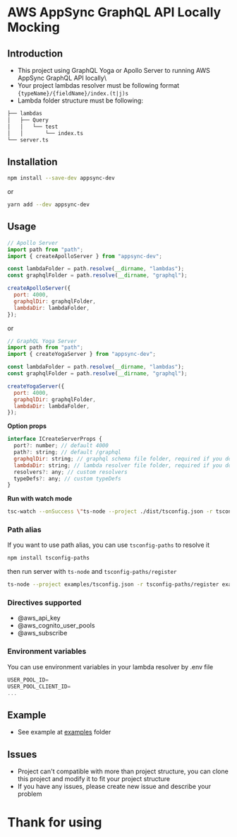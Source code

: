 # AWS AppSync GraphQL API Locally Mocking

## Introduction

- This project using GraphQL Yoga or Apollo Server to running AWS AppSync GraphQL API locally\
- Your project lambdas resolver must be following format `{typeName}/{fieldName}/index.(t|j)s`
- Lambda folder structure must be following:

```bash
├── lambdas
│   ├── Query
│   │   └── test
│   │       └── index.ts
└── server.ts
```

## Installation

```bash
npm install --save-dev appsync-dev
```

or

```bash
yarn add --dev appsync-dev
```

## Usage

```javascript
// Apollo Server
import path from "path";
import { createApolloServer } from "appsync-dev";

const lambdaFolder = path.resolve(__dirname, "lambdas");
const graphqlFolder = path.resolve(__dirname, "graphql");

createApolloServer({
  port: 4000,
  graphqlDir: graphqlFolder,
  lambdaDir: lambdaFolder,
});
```

or

```javascript
// GraphQL Yoga Server
import path from "path";
import { createYogaServer } from "appsync-dev";

const lambdaFolder = path.resolve(__dirname, "lambdas");
const graphqlFolder = path.resolve(__dirname, "graphql");

createYogaServer({
  port: 4000,
  graphqlDir: graphqlFolder,
  lambdaDir: lambdaFolder,
});
```

**Option props**

```javascript
interface ICreateServerProps {
  port?: number; // default 4000
  path?: string; // default /graphql
  graphqlDir: string; // graphql schema file folder, required if you don't use typeDefs
  lambdaDir: string; // lambda resolver file folder, required if you don't use resolvers
  resolvers?: any; // custom resolvers
  typeDefs?: any; // custom typeDefs
}
```

**Run with watch mode**

```bash
tsc-watch --onSuccess \"ts-node --project ./dist/tsconfig.json -r tsconfig-paths/register ./dist/server.js\"
```

### Path alias

If you want to use path alias, you can use `tsconfig-paths` to resolve it

```bash
npm install tsconfig-paths
```

then run server with `ts-node` and `tsconfig-paths/register`

```bash
ts-node --project examples/tsconfig.json -r tsconfig-paths/register examples/server.ts
```

### Directives supported

- @aws_api_key
- @aws_cognito_user_pools
- @aws_subscribe

### Environment variables

You can use environment variables in your lambda resolver by .env file

```javascript
USER_POOL_ID=
USER_POOL_CLIENT_ID=
...
```

## Example

- See example at [examples](./examples) folder

## Issues

- Project can't compatible with more than project structure, you can clone this project and modify it to fit your project structure
- If you have any issues, please create new issue and describe your problem

# Thank for using
